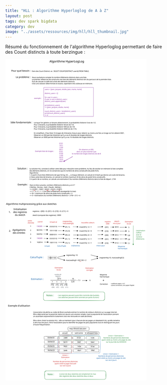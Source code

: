 ```yaml
---
title: "HLL : Algorithme Hyperloglog de A à Z" 
layout: post
tags: dev spark bigdata 
category: dev
image: "../assets/ressources/img/hll/hll_thumbnail.jpg"
---
```


Résumé du fonctionnement de l'algorithme Hyperloglog permettant de faire des Count distincts à toute berzingue :

<!--more-->

![HyperLogLog Description](../assets/ressources/img/hll/HLL.svg)
